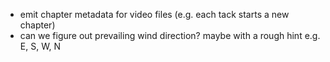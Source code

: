* emit chapter metadata for video files 
  (e.g. each tack starts a new chapter)
* can we figure out prevailing wind direction? maybe with a rough hint e.g. E, S, W, N
